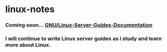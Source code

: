 # linux-notes
### Coming soon... [GNU/Linux-Server-Guides-Documentation](https://dl.dropboxusercontent.com/u/65211911/linuxnotes/index.html)
### I will continue to write Linux server guides as I study and learn more about Linux.
